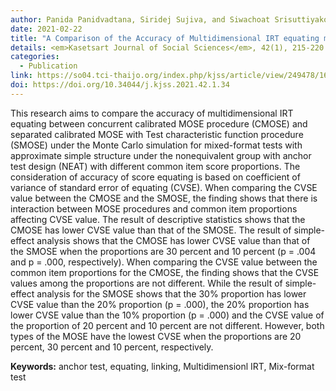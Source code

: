 ```yaml
---
author: Panida Panidvadtana, Siridej Sujiva, and Siwachoat Srisuttiyakorn
date: 2021-02-22
title: "A Comparison of the Accuracy of Multidimensional IRT equating methods for Mixed-Format Tests"
details: <em>Kasetsart Journal of Social Sciences</em>, 42(1), 215-220.
categories:
  - Publication
link: https://so04.tci-thaijo.org/index.php/kjss/article/view/249478/169476
doi: https://doi.org/10.34044/j.kjss.2021.42.1.34
---
```


This research aims to compare the accuracy of multidimensional IRT equating between concurrent calibrated MOSE procedure (CMOSE) and separated calibrated MOSE with Test characteristic function procedure (SMOSE) under the Monte Carlo simulation for mixed-format tests with approximate simple structure under the nonequivalent group with anchor test design (NEAT) with different common item score proportions. The consideration of accuracy of score equating is based on coefficient of variance of standard error of equating (CVSE). When comparing the CVSE value between the CMOSE and the SMOSE, the finding shows that there is interaction between MOSE procedures and common item proportions affecting CVSE value. The result of descriptive statistics shows that the CMOSE has lower CVSE value than that of the SMOSE. The result of simple-effect analysis shows that the CMOSE has lower CVSE value than that of the SMOSE when the proportions are 30 percent and 10 percent (p = .004 and p = .000, respectively). When comparing the CVSE value between the common item proportions for the CMOSE, the finding shows that the CVSE values among the proportions are not different. While the result of simple-effect analysis for the SMOSE shows that the 30% proportion has lower CVSE value than the 20% proportion (p = .000), the 20% proportion has lower CVSE value than the 10% proportion (p = .000) and the CVSE value of the proportion of 20 percent and 10 percent are not different. However, both types of the MOSE have the lowest CVSE when the proportions are 20 percent, 30 percent and 10 percent, respectively.


**Keywords:** anchor test, equating, linking, Multidimensionl IRT, Mix-format test
